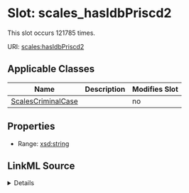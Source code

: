 

# Slot: scales_hasIdbPriscd2




This slot occurs 121785 times.


URI: [scales:hasIdbPriscd2](http://schemas.scales-okn.org/rdf/scales#hasIdbPriscd2)



<!-- no inheritance hierarchy -->





## Applicable Classes

| Name | Description | Modifies Slot |
| --- | --- | --- |
| [ScalesCriminalCase](../classes/ScalesCriminalCase.md) |  |  no  |







## Properties

* Range: [xsd:string](http://www.w3.org/2001/XMLSchema#string)







## LinkML Source

<details>

```yaml
name: scales_hasIdbPriscd2
from_schema: okns:scales-kg
rank: 1000
slot_uri: scales:hasIdbPriscd2
alias: scales_hasIdbPriscd2
domain_of:
- scales_CriminalCase
range: string

```
</details>